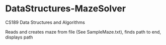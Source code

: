 # DataStructures-MazeSolver

CS189 Data Structures and Algorithms

Reads and creates maze from file (See SampleMaze.txt), finds path to end, displays path
